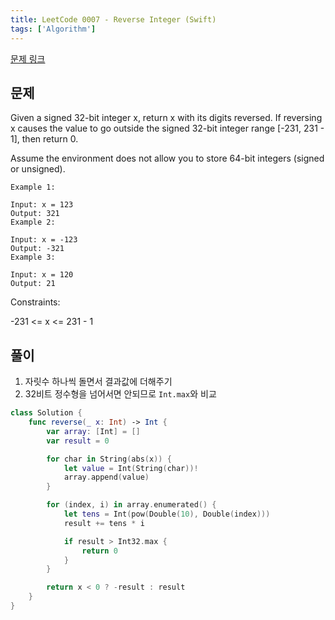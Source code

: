 ```yaml
---
title: LeetCode 0007 - Reverse Integer (Swift)
tags: ['Algorithm']
---
```


[문제 링크](https://leetcode.com/problems/two-sum/description/)

## 문제

Given a signed 32-bit integer x, return x with its digits reversed. If reversing x causes the value to go outside the signed 32-bit integer range [-231, 231 - 1], then return 0.

Assume the environment does not allow you to store 64-bit integers (signed or unsigned).

```text
Example 1:

Input: x = 123
Output: 321
Example 2:

Input: x = -123
Output: -321
Example 3:

Input: x = 120
Output: 21
```

Constraints:

-231 <= x <= 231 - 1

## 풀이

1. 자릿수 하나씩 돌면서 결과값에 더해주기
2. 32비트 정수형을 넘어서면 안되므로 `Int.max`와 비교

```swift
class Solution {
    func reverse(_ x: Int) -> Int {
        var array: [Int] = []
        var result = 0

        for char in String(abs(x)) {
            let value = Int(String(char))!
            array.append(value)
        }

        for (index, i) in array.enumerated() {
            let tens = Int(pow(Double(10), Double(index)))
            result += tens * i

            if result > Int32.max {
                return 0
            }
        }

        return x < 0 ? -result : result
    }
}
```

